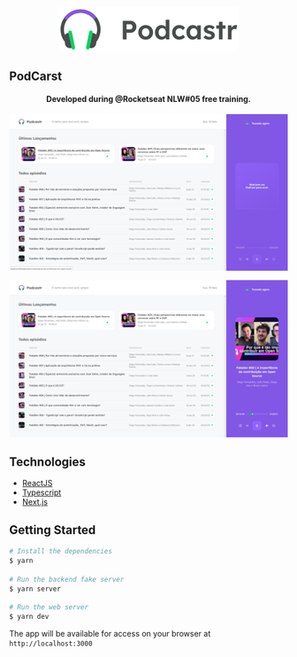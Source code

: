 <div align="center">
<img src=".github/logo-podcastr.svg" alt="Logo PodCastr">
</div>

## PodCarst
<h4 align="center">Developed during @Rocketseat NLW#05 free training.
</h4>

![Podcastr view](.github/podcastr1.png)

![Podcastr view](.github/podcastr2.png)

## Technologies
- [ReactJS](https://reactjs.org/)
- [Typescript](https://www.typescriptlang.org/)
- [Next.js](https://nextjs.org/)
## Getting Started
```bash
# Install the dependencies
$ yarn

# Run the backend fake server
$ yarn server

# Run the web server
$ yarn dev
```
The app will be available for access on your browser at `http://localhost:3000`